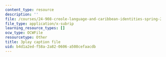 ```yaml
---
content_type: resource
description: ''
file: /courses/24-908-creole-language-and-caribbean-identities-spring-2017/b4d1a2edf58a2a820606a508cefaacdb_KO6GiBAK7cY.srt
file_type: application/x-subrip
learning_resource_types: []
ocw_type: OCWFile
resourcetype: Other
title: 3play caption file
uid: b4d1a2ed-f58a-2a82-0606-a508cefaacdb
---
```

